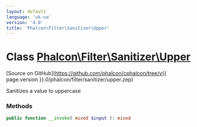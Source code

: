 ```yaml
---
layout: default
language: 'uk-ua'
version: '4.0'
title: 'Phalcon\Filter\Sanitizer\Upper'
---
```


# Class [Phalcon\Filter\Sanitizer\Upper](Phalcon_Filter_Sanitizer_Upper)

[Source on GitHub](https://github.com/phalcon/cphalcon/tree/v{{ page.version }}.0/phalcon/filter/sanitizer/upper.zep)

Sanitizes a value to uppercase

### Methods

```php
public function __invoke( mixed $input ): mixed
```